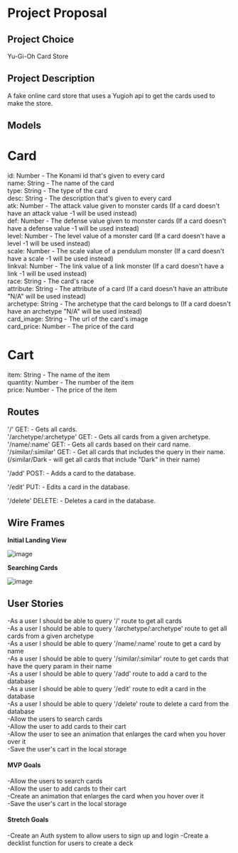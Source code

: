 # Project Proposal

## Project Choice
Yu-Gi-Oh Card Store

## Project Description 
A fake online card store that uses a Yugioh api to get the cards used to make the store.

## Models

# Card
id: Number - The Konami id that's given to every card  
name: String - The name of the card  
type: String - The type of the card  
desc: String - The description that's given to every card  
atk: Number - The attack value given to monster cards (If a card doesn't have an attack value -1 will be used instead)   
def: Number - The defense value given to monster cards (If a card doesn't have a defense value -1 will be used instead)  
level: Number - The level value of a monster card (If a card doesn't have a level -1 will be used instead)  
scale: Number - The scale value of a pendulum monster (If a card doesn't have a scale -1 will be used instead)   
linkval: Number - The link value of a link monster (If a card doesn't have a link -1 will be used instead)  
race: String - The card's race  
attribute: String - The attribute of a card (If a card doesn't have an attribute "N/A" will be used instead)  
archetype: String - The archetype that the card belongs to (If a card doesn't have an archetype "N/A" will be used instead)  
card_image: String - The url of the card's image  
card_price: Number - The price of the card

# Cart
item: String - The name of the item  
quantity: Number - The number of the item  
price: Number - The price of the item

## Routes
'/' GET: - Gets all cards.  
'/archetype/:archetype' GET: - Gets all cards from a given archetype.  
'/name/:name' GET: - Gets all cards based on their card name.  
'/similar/:similar' GET: - Get all cards that includes the query in their name. (/similar/Dark - will get all cards that include "Dark" in their name)

'/add' POST: - Adds a card to the database.

'/edit' PUT: - Edits a card in the database.

'/delete' DELETE: - Deletes a card in the database.

## Wire Frames

**Initial Landing View**

![image](screenshots/ygo-store-landing-page.png)

**Searching Cards**

![image](screenshots/ygo-store-search.png)

## User Stories
-As a user I should be able to query '/' route to get all cards  
-As a user I should be able to query '/archetype/:archetype' route to get all cards from a given archetype  
-As a user I should be able to query '/name/:name' route to get a card by name  
-As a user I should be able to query '/similar/:similar' route to get cards that have the query param in their name  
-As a user I should be able to query '/add' route to add a card to the database  
-As a user I should be able to query '/edit' route to edit a card in the database  
-As a user I should be able to query '/delete' route to delete a card from the database  
-Allow the users to search cards   
-Allow the user to add cards to their cart  
-Allow the user to see an animation that enlarges the card when you hover over it  
-Save the user's cart in the local storage  

#### MVP Goals
-Allow the users to search cards  
-Allow the user to add cards to their cart  
-Create an animation that enlarges the card when you hover over it  
-Save the user's cart in the local storage  

#### Stretch Goals
-Create an Auth system to allow users to sign up and login
-Create a decklist function for users to create a deck